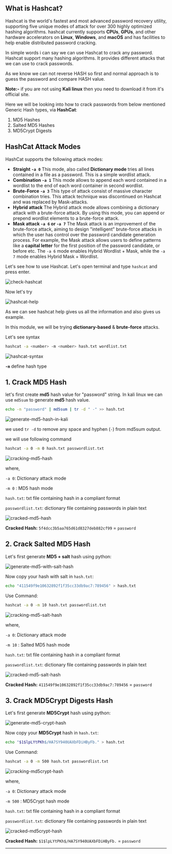 ## What is Hashcat?

Hashcat is the world's fastest and most advanced password recovery utility, supporting five unique modes of attack for over 300 highly optimized hashing algorithms. hashcat currently supports **CPUs**, **GPUs**, and other hardware accelerators on **Linux**, **Windows**, and **macOS** and has facilities to help enable distributed password cracking.

In simple words i can say we can use Hashcat to crack any password. Hashcat support many hashing algorithms. It provides different attacks that we can use to crack passwords.

As we know we can not reverse HASH so first and normal approach is to guess the password and compare HASH value.

**Note:-** if you are not using **Kali linux** then you need to download it from it's official site.

Here we will be looking into how to crack passwords from below mentioned Generic Hash types, via **HashCat**:

1. MD5 Hashes
2. Salted MD5 Hashes
3. MD5Crypt Digests

## HashCat Attack Modes

HashCat supports the following attack modes:

- **Straight `-a 0`** This mode, also called **Dictionary mode** tries all lines contained in a file as a password. This is a simple wordlist attack.
- **Combination `-a 1`** This mode allows to append each word contained in a wordlist to the end of each word container in second wordlist.
- **Brute-Force `-a 3`** This type of attack consist of massive character combination tries. This attack technique was discontinued on Hashcat and was replaced by Mask-attacks.
- **Hybrid attack** The Hybrid attack mode allows combining a dictionary attack with a brute-force attack. By using this mode, you can append or prepend wordlist elements to a brute-force attack.
- **Mask attack `-a 6` or `-a 7`** The Mask attack is an improvement of the brute-force attack, aiming to design "intelligent" brute-force attacks in which the user has control over the password candidate generation process. For example, the Mask attack allows users to define patterns like a **capital letter** for the first position of the password candidate, or before etc. The `-a 6` mode enables Hybrid Wordlist + Mask, while the `-a 7` mode enables Hybrid Mask + Wordlist.

Let's see how to use Hashcat. Let's open terminal and type `hashcat` and press enter.

![check-hashcat](https://www.hkrhasan.com/_next/image?url=%2Fstatic%2Fimages%2Flinux%2Fcheck_hashcat.png&w=1920&q=75)

Now let's try

![hashcat-help](https://www.hkrhasan.com/_next/image?url=%2Fstatic%2Fimages%2Flinux%2Fhashcat_help.png&w=1920&q=75)

As we can see hashcat help gives us all the information and also gives us example.

In this module, we will be trying **dictionary-based** & **brute-force** attacks.

Let's see syntax

```bash
hashcat -a <number> -m <number> hash.txt wordlist.txt
```

![hashcat-syntax](https://www.hkrhasan.com/_next/image?url=%2Fstatic%2Fimages%2Flinux%2Fhashcat_syntax.png&w=1920&q=75)

**`-m`** define hash type

## 1\. Crack MD5 Hash

let's first create **md5** hash value for "password" string. In kali linux we can use `md5sum` to generate **md5** hash value.

```bash
echo -n "password" | md5sum | tr -d " -" >> hash.txt
```

![generate-md5-hash-in-kali](https://www.hkrhasan.com/_next/image?url=%2Fstatic%2Fimages%2Flinux%2Fgenerate_md5_hash.png&w=1920&q=75)

we used `tr -d` to remove any space and hyphen (`-`) from md5sum output.

we will use following command

```bash
hashcat -a 0 -m 0 hash.txt passwordlist.txt
```

![cracking-md5-hash](https://www.hkrhasan.com/_next/image?url=%2Fstatic%2Fimages%2Flinux%2Fcracking_md5_hash.png&w=1920&q=75)

where,

`-a 0`: Dictionary attack mode

`-m 0` : MD5 hash mode

`hash.txt`: txt file containing hash in a compliant format

`passwordlist.txt`: dictionary file containing passwords in plain text

![cracked-md5-hash](https://www.hkrhasan.com/_next/image?url=%2Fstatic%2Fimages%2Flinux%2Fcracked_md5_hash.png&w=1920&q=75)

**Cracked Hash:** `5f4dcc3b5aa765d61d8327deb882cf99` = `password`

## 2\. Crack Salted MD5 Hash

Let's first generate **MD5 + salt** hash using python:

![generate-md5-with-salt-hash](https://www.hkrhasan.com/_next/image?url=%2Fstatic%2Fimages%2Flinux%2Fgenerate_md5_salt_hash.png&w=1920&q=75)

Now copy your hash with salt in `hash.txt`:

```bash
echo "411549f9e10632892f1f35cc33db9ac7:789456" > hash.txt
```

Use Command:

```bash
hashcat -a 0 -m 10 hash.txt passwordlist.txt
```

![cracking-md5-salt-hash](https://www.hkrhasan.com/_next/image?url=%2Fstatic%2Fimages%2Flinux%2Fcracking_md5_salt_hash.png&w=1920&q=75)

where,

`-a 0`: Dictionary attack mode

`-m 10` : Salted MD5 hash mode

`hash.txt`: txt file containing hash in a compliant format

`passwordlist.txt`: dictionary file containing passwords in plain text

![cracked-md5-salt-hash](https://www.hkrhasan.com/_next/image?url=%2Fstatic%2Fimages%2Flinux%2Fcracked_md5_salt_hash.png&w=1920&q=75)

**Cracked Hash:** `411549f9e10632892f1f35cc33db9ac7:789456` = `password`

## 3\. Crack MD5Crypt Digests Hash

Let's first generate **MD5Crypt** hash using python:

![generate-md5-crypt-hash](https://www.hkrhasan.com/_next/image?url=%2Fstatic%2Fimages%2Flinux%2Fgenerate_md5_crypt_hash.png&w=2048&q=75)

Now copy your **MD5Crypt** hash in `hash.txt`:

```bash
echo "$1$lpLYtPKh$/HA7SY940UAXbFDiHByFb." > hash.txt
```

Use Command:

```bash
hashcat -a 0 -m 500 hash.txt passwordlist.txt
```

![cracking-md5crypt-hash](https://www.hkrhasan.com/_next/image?url=%2Fstatic%2Fimages%2Flinux%2Fcracking_md5_crypt_hash.png&w=1920&q=75)

where,

`-a 0`: Dictionary attack mode

`-m 500` : MD5Crypt hash mode

`hash.txt`: txt file containing hash in a compliant format

`passwordlist.txt`: dictionary file containing passwords in plain text

![cracked-md5crypt-hash](https://www.hkrhasan.com/_next/image?url=%2Fstatic%2Fimages%2Flinux%2Fcracked_md5_crypt_hash.png&w=1920&q=75)

**Cracked Hash:** `$1$lpLYtPKh$/HA7SY940UAXbFDiHByFb.` = `password`

---

